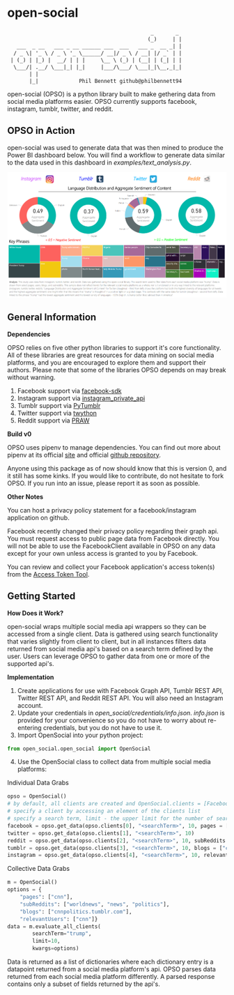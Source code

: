 # open-social
	                                              _       _ 
	                                             (_)     | |
	   ___  _ __   ___ _ __ ______ ___  ___   ___ _  __ _| |
	  / _ \| '_ \ / _ \ '_ \______/ __|/ _ \ / __| |/ _` | |
	 | (_) | |_) |  __/ | | |     \__ \ (_) | (__| | (_| | |
	  \___/| .__/ \___|_| |_|     |___/\___/ \___|_|\__,_|_|
	       | |                                              
	       |_|             Phil Bennett github@philbennett94

open-social (OPSO) is a python library built to make gethering data from social media platforms easier. 
OPSO currently supports facebook, instagram, tumblr, twitter, and reddit. 

## OPSO in Action

open-social was used to generate data that was then mined to produce the Power BI dashboard below. You will find a workflow to generate data similar to the data used in this dashboard in *examples/text_analysis.py*.

![alt text](https://github.com/philbennett94/open-social/blob/master/opso-example-analysis.PNG)

## General Information
**Dependencies**

OPSO relies on five other python libraries to support it's core functionality. 
All of these libraries are great resources for data mining on social media platforms, and you are encouraged to explore them and support their authors.
Please note that some of the libraries OPSO depends on may break without warning.
1. Facebook support via [facebook-sdk](https://github.com/mobolic/facebook-sdk)
2. Instagram support via [instagram_private_api](https://github.com/ping/instagram_private_api)
3. Tumblr support via [PyTumblr](https://github.com/tumblr/pytumblr)
4. Twitter support via [twython](https://github.com/ryanmcgrath/twython)
5. Reddit support via [PRAW](https://github.com/praw-dev/praw)

**Build v0**

OPSO uses pipenv to manage dependencies. You can find out more about pipenv at its official [site](https://docs.pipenv.org/) and official [github repository](https://github.com/pypa/pipenv).

Anyone using this package as of now should know that this is version 0, and it still has some kinks. If you would like to contribute, do not hesitate to fork OPSO. If you run into an issue, please report it as soon as possible.

**Other Notes**

You can host a privacy policy statement for a facebook/instagram application on github. 

Facebook recently changed their privacy policy regarding their graph api. You must request access to public page data from Facebook directly. You will not be able to use the FacebookClient available in OPSO on any data except for your own unless access is granted to you by Facebook.

You can review and collect your Facebook application's access token(s) from the [Access Token Tool](https://developers.facebook.com/tools/accesstoken/).

## Getting Started
**How Does it Work?**

open-social wraps multiple social media api wrappers so they can be accessed from a single client. Data is gathered using search functionality that varies slightly from client to client, but in all instances filters data returned from social media api's based on a search term defined by the user. Users can leverage OPSO to gather data from one or more of the supported api's.

**Implementation**

1. Create applications for use with Facebook Graph API, Tumblr REST API, Twitter REST API, and Reddit REST API. You will also need an Instagram account.
2. Update your credentials in *open_social/credentials/info.json*. *info.json* is provided for your convenience so you do not have to worry about re-entering credentials, but you do not have to use it.
3. Import OpenSocial into your python project:
```python
from open_social.open_social import OpenSocial
```
4. Use the OpenSocial class to collect data from multiple social media platforms:

Individual Data Grabs

```python
opso = OpenSocial()
# by default, all clients are created and OpenSocial.clients = [FacebookClient, TwitterClient, RedditClient, TumblrClient, InstaGramClient]
# specify a client by accessing an element of the clients list
# specify a search term, limit - the upper limit for the number of search results returned, and platform specific data sources
facebook = opso.get_data(opso.clients[0], "<searchTerm>", 10, pages = ["cnn"])
twitter = opso.get_data(opso.clients[1], "<searchTerm>", 10)
reddit = opso.get_data(opso.clients[2], "<searchTerm>", 10, subReddits = ["worldnews", "news", "politics"])
tumblr = opso.get_data(opso.clients[3], "<searchTerm>", 10, blogs = ["cnnpolitics.tumblr.com"])
instagram = opso.get_data(opso.clients[4], "<searchTerm>", 10, relevantUsers = ["cnn"])
```

Collective Data Grabs

```python
m = OpenSocial()
options = {
	"pages": ["cnn"],
	"subReddits": ["worldnews", "news", "politics"],
	"blogs": ["cnnpolitics.tumblr.com"],
	"relevantUsers": ["cnn"]}
data = m.evaluate_all_clients(
		searchTerm="trump", 
		limit=10, 
		kwargs=options)
```
Data is returned as a list of dictionaries where each dictionary entry is a datapoint returned from a social media platform's api. OPSO parses data returned from each social media platform differently. A parsed response contains only a subset of fields returned by the api's.

